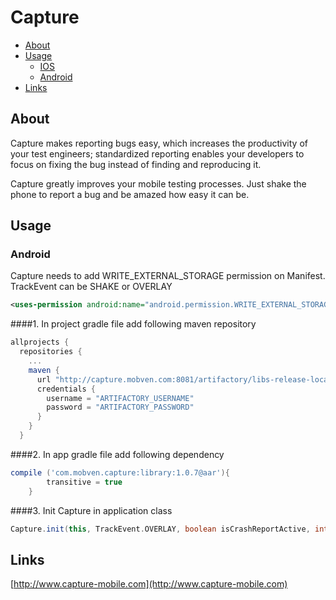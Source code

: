 
Capture
==================

  - [About](#about)
  - [Usage](#usage)
    - [IOS](http://github.com/mobven/capture-ios)
    - [Android](#android)
  - [Links](#links)


## About

Capture makes reporting bugs easy, which increases the productivity of your test engineers; standardized reporting enables your developers to focus on fixing the bug instead of finding and reproducing it.

Capture greatly improves your mobile testing processes.
Just shake the phone to report a bug and be amazed how
easy it can be.


## Usage

### Android

Capture needs to add WRITE_EXTERNAL_STORAGE permission on Manifest.
TrackEvent can be SHAKE or OVERLAY

```xml
<uses-permission android:name="android.permission.WRITE_EXTERNAL_STORAGE" tools:node="replace"/>
```

####1. In project gradle file add following maven repository 

```gradle
allprojects {
  repositories {
    ...
    maven {
      url "http://capture.mobven.com:8081/artifactory/libs-release-local"
      credentials {
        username = "ARTIFACTORY_USERNAME"
        password = "ARTIFACTORY_PASSWORD"
      }
    }
  }
```

####2. In app gradle file add following dependency

```gradle
compile ('com.mobven.capture:library:1.0.7@aar'){
        transitive = true
    }
```

####3. Init Capture in application class
```gradle
Capture.init(this, TrackEvent.OVERLAY, boolean isCrashReportActive, int appId, int projectId, int secret, boolean isDebugLogEnable);
```


## Links
[http://www.capture-mobile.com](http://www.capture-mobile.com)
